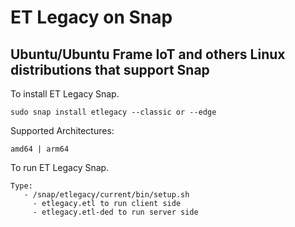 # ET Legacy on Snap
## Ubuntu/Ubuntu Frame IoT and others Linux distributions that support Snap

To install ET Legacy Snap.
```
sudo snap install etlegacy --classic or --edge
```

Supported Architectures:
```
amd64 | arm64
```

To run ET Legacy Snap.
```
Type:
   - /snap/etlegacy/current/bin/setup.sh
     - etlegacy.etl to run client side
     - etlegacy.etl-ded to run server side
```
